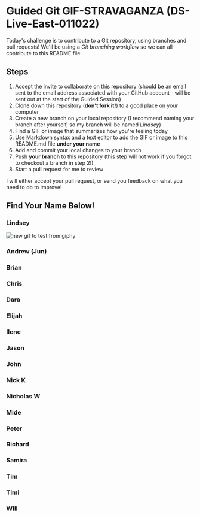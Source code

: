 # Guided Git GIF-STRAVAGANZA (DS-Live-East-011022)

Today's challenge is to contribute to a Git repository, using branches and pull requests! We'll be using a *Git branching workflow* so we can all contribute to this README file.

## Steps

1. Accept the invite to collaborate on this repository (should be an email sent to the email address associated with your GitHub account - will be sent out at the start of the Guided Session)
2. Clone down this repository (**don't fork it!**) to a good place on your computer
3. Create a new branch on your local repository (I recommend naming your branch after yourself, so my branch will be named _Lindsey_)
4. Find a GIF or image that summarizes how you're feeling today
5. Use Markdown syntax and a text editor to add the GIF or image to this README.md file **under your name**
6. Add and commit your local changes to your branch
7. Push **your branch** to this repository (this step will not work if you forgot to checkout a branch in step 2!)
8. Start a pull request for me to review

I will either accept your pull request, or send you feedback on what you need to do to improve!

## Find Your Name Below!

### Lindsey

![new gif to test from giphy](https://media.giphy.com/media/iDC1eZnTKSBwSgc4rq/giphy.gif)

### Andrew (Jun)



### Brian



### Chris



### Dara



### Elijah



### Ilene



### Jason



### John



### Nick K



### Nicholas W



### Mide



### Peter



### Richard



### Samira



### Tim



### Timi



### Will


